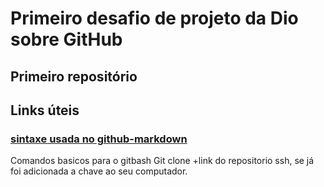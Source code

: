 # Primeiro desafio de projeto da Dio sobre GitHub
## Primeiro repositório

## Links úteis
### [sintaxe usada no github-markdown](https://www.markdownguide.org/basic-syntax/)

Comandos basicos para o gitbash
Git clone +link do repositorio ssh, se já foi adicionada a chave ao seu computador.
